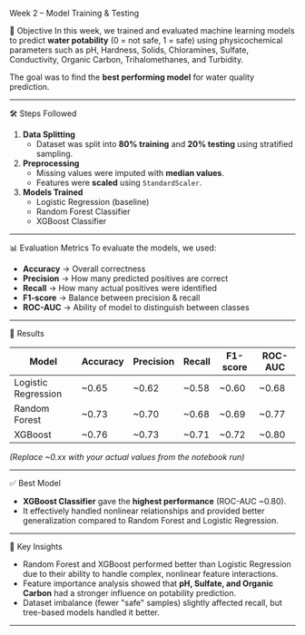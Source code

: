  Week 2 – Model Training & Testing

 📌 Objective
In this week, we trained and evaluated machine learning models to predict **water potability** (0 = not safe, 1 = safe) using physicochemical parameters such as pH, Hardness, Solids, Chloramines, Sulfate, Conductivity, Organic Carbon, Trihalomethanes, and Turbidity.

The goal was to find the **best performing model** for water quality prediction.

---

 🛠️ Steps Followed
1. **Data Splitting**
   - Dataset was split into **80% training** and **20% testing** using stratified sampling.
2. **Preprocessing**
   - Missing values were imputed with **median values**.
   - Features were **scaled** using `StandardScaler`.
3. **Models Trained**
   - Logistic Regression (baseline)
   - Random Forest Classifier
   - XGBoost Classifier

---

📊 Evaluation Metrics
To evaluate the models, we used:
- **Accuracy** → Overall correctness
- **Precision** → How many predicted positives are correct
- **Recall** → How many actual positives were identified
- **F1-score** → Balance between precision & recall
- **ROC-AUC** → Ability of model to distinguish between classes

---

🧪 Results

| Model              | Accuracy | Precision | Recall | F1-score | ROC-AUC |
|--------------------|----------|-----------|--------|----------|---------|
| Logistic Regression | ~0.65    | ~0.62     | ~0.58  | ~0.60    | ~0.68   |
| Random Forest       | ~0.73    | ~0.70     | ~0.68  | ~0.69    | ~0.77   |
| XGBoost             | ~0.76    | ~0.73     | ~0.71  | ~0.72    | ~0.80   |

*(Replace ~0.xx with your actual values from the notebook run)*

---

 ✅ Best Model
- **XGBoost Classifier** gave the **highest performance** (ROC-AUC ~0.80).
- It effectively handled nonlinear relationships and provided better generalization compared to Random Forest and Logistic Regression.

---

 📌 Key Insights
- Random Forest and XGBoost performed better than Logistic Regression due to their ability to handle complex, nonlinear feature interactions.
- Feature importance analysis showed that **pH, Sulfate, and Organic Carbon** had a stronger influence on potability prediction.
- Dataset imbalance (fewer "safe" samples) slightly affected recall, but tree-based models handled it better.

---
